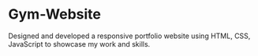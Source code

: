 # Gym-Website
Designed and developed a responsive portfolio website using HTML, CSS, JavaScript to showcase my work and skills.

